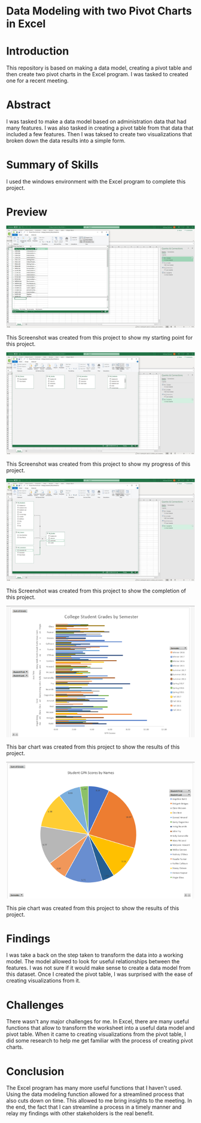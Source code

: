 # Data Modeling with two Pivot Charts in Excel

# Introduction
This repository is based on making a data model, creating a pivot table and then create two pivot charts in the Excel program. I was tasked to created one for a recent meeting.

# Abstract
I was tasked to make a data model based on administration data that had many features. I was also tasked in creating a pivot table from that data that included a few features. Then I was taksed to create two visualizations that broken down the data results into a simple form.


# Summary of Skills
I used the windows environment with the Excel program to complete this project.


# Preview

![Preview of part one.](https://github.com/micgonzalez/Data-Modeling-in-Excel/blob/main/excel_data_model/excel_data_model_02.jpg)

This Screenshot was created from this project to show my starting point for this project.

![Preview of part two.](https://github.com/micgonzalez/Data-Modeling-in-Excel/blob/main/excel_data_model/excel_data_model_03.jpg)

This Screenshot was created from this project to show my progress of this project.

![Preview of part three.](https://github.com/micgonzalez/Data-Modeling-in-Excel/blob/main/excel_data_model/excel_data_model_04.jpg)

This Screenshot was created from this project to show the completion of this project.

![Preview of part four.](https://github.com/micgonzalez/Data-Modeling-in-Excel/blob/main/excel_data_model/bar_chart_of_college_student_data.png)

This bar chart was created from this project to show the results of this project.

![Preview of part five.](https://github.com/micgonzalez/Data-Modeling-in-Excel/blob/main/excel_data_model/pie_chart_of_college_student_data.png)

This pie chart was created from this project to show the results of this project.


# Findings
I was take a back on the step taken to transform the data into a working model. The model allowed to look for useful relationships between the features. I was not sure if it would make sense to create a data model from this dataset. Once I created the pivot table, I was surprised with the ease of creating visualizations from it.

# Challenges
There wasn't any major challenges for me. In Excel, there are many useful functions that allow to transform the worksheet into a useful data model and pivot table. When it came to creating visualizations from the pivot table, I did some research to help me get familiar with the process of creating pivot charts.

# Conclusion
The Excel program has many more useful functions that I haven't used. Using the data modeling function allowed for a streamlined process that also cuts down on time. This allowed to me bring insights to the meeting. In the end, the fact that I can streamline a process in a timely manner and relay my findings with other stakeholders is the real benefit.
